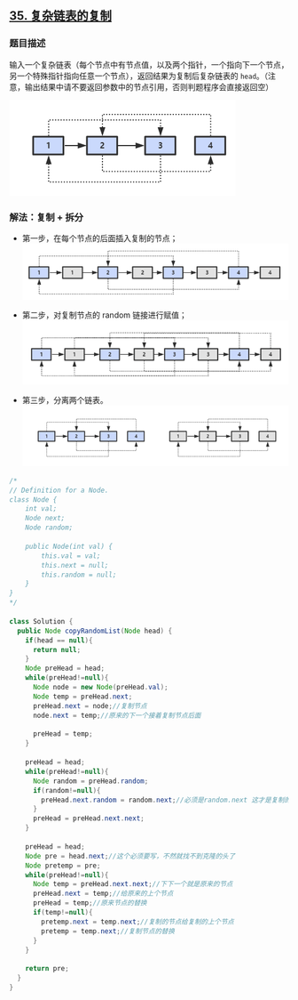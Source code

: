 ## [35. 复杂链表的复制](https://leetcode.cn/problems/fu-za-lian-biao-de-fu-zhi-lcof/)


### 题目描述

输入一个复杂链表（每个节点中有节点值，以及两个指针，一个指向下一个节点，另一个特殊指针指向任意一个节点），返回结果为复制后复杂链表的 `head`。（注意，输出结果中请不要返回参数中的节点引用，否则判题程序会直接返回空）

![random-list](../images/random-list.png)

### 解法：复制 + 拆分

- 第一步，在每个节点的后面插入复制的节点；
  ![random-list-step1.png](../images/random-list-step1.png)

- 第二步，对复制节点的 random 链接进行赋值；
  ![random-list-step2.png](../images/random-list-step2.png)

- 第三步，分离两个链表。
  ![random-list-step3.png](../images/random-list-step3.png)

```java
/*
// Definition for a Node.
class Node {
    int val;
    Node next;
    Node random;

    public Node(int val) {
        this.val = val;
        this.next = null;
        this.random = null;
    }
}
*/

class Solution {
  public Node copyRandomList(Node head) {
    if(head == null){
      return null;
    }
    Node preHead = head;
    while(preHead!=null){
      Node node = new Node(preHead.val);
      Node temp = preHead.next;
      preHead.next = node;//复制节点
      node.next = temp;//原来的下一个接着复制节点后面

      preHead = temp;
    }

    preHead = head;
    while(preHead!=null){
      Node random = preHead.random;
      if(random!=null){
        preHead.next.random = random.next;//必须是random.next 这才是复制的那个node
      }
      preHead = preHead.next.next;
    }

    preHead = head;
    Node pre = head.next;//这个必须要写，不然就找不到克隆的头了
    Node pretemp = pre;
    while(preHead!=null){
      Node temp = preHead.next.next;//下下一个就是原来的节点
      preHead.next = temp;//给原来的上个节点
      preHead = temp;//原来节点的替换
      if(temp!=null){
        pretemp.next = temp.next;//复制的节点给复制的上个节点
        pretemp = temp.next;//复制节点的替换
      }
    }

    return pre;
  }
}
```